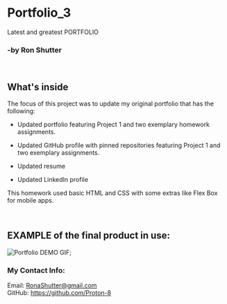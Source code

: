 # Portfolio_3
Latest and greatest PORTFOLIO

<h3>-by Ron Shutter </h3><br>


<h2> What's inside </h2>
<p> The focus of this project was to update my original portfolio that has the following:


* Updated portfolio featuring Project 1 and two exemplary homework assignments.

* Updated GitHub profile with pinned repositories featuring Project 1 and two exemplary assignments.

* Updated resume

* Updated LinkedIn profile

</p>

This homework used basic HTML and CSS with some extras like Flex Box for mobile apps.
<br>

<br>


<h2>  EXAMPLE of the final product in use: </h2>

<img src="assets\images\Portfolio-demo.gif" alt="Portfolio DEMO GIF">;


### My Contact Info:

Email: RonaShutter@gmail.com<br>
GitHub: https://github.com/Proton-8
